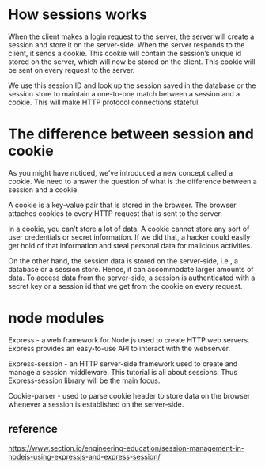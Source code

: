 # How sessions works

When the client makes a login request to the server, the server will create a session and store it on the server-side. When the server responds to the client, it sends a cookie. This cookie will contain the session’s unique id stored on the server, which will now be stored on the client. This cookie will be sent on every request to the server.

We use this session ID and look up the session saved in the database or the session store to maintain a one-to-one match between a session and a cookie. This will make HTTP protocol connections stateful.

# The difference between session and cookie

As you might have noticed, we’ve introduced a new concept called a cookie. We need to answer the question of what is the difference between a session and a cookie.

A cookie is a key-value pair that is stored in the browser. The browser attaches cookies to every HTTP request that is sent to the server.

In a cookie, you can’t store a lot of data. A cookie cannot store any sort of user credentials or secret information. If we did that, a hacker could easily get hold of that information and steal personal data for malicious activities.

On the other hand, the session data is stored on the server-side, i.e., a database or a session store. Hence, it can accommodate larger amounts of data. To access data from the server-side, a session is authenticated with a secret key or a session id that we get from the cookie on every request.

# node modules

Express - a web framework for Node.js used to create HTTP web servers. Express provides an easy-to-use API to interact with the webserver.

Express-session - an HTTP server-side framework used to create and manage a session middleware. This tutorial is all about sessions. Thus Express-session library will be the main focus.

Cookie-parser - used to parse cookie header to store data on the browser whenever a session is established on the server-side.

## reference

https://www.section.io/engineering-education/session-management-in-nodejs-using-expressjs-and-express-session/
